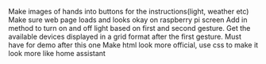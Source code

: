Make images of hands into buttons for the instructions(light, weather etc)
Make sure web page loads and looks okay on raspberry pi screen
Add in method to turn on and off light based on first and second gesture.
Get the available devices displayed in a grid format after the first gesture. Must have for demo after this one
Make html look more official, use css to make it look more like home assistant

